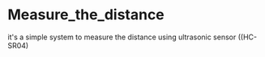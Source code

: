 # Measure_the_distance
it's a simple system to measure the distance using ultrasonic sensor ((HC-SR04)
